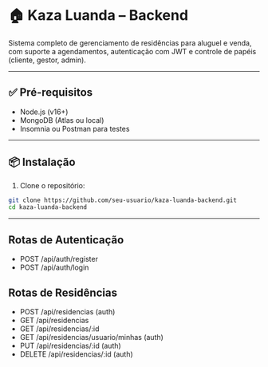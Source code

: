 # 🏠 Kaza Luanda – Backend

Sistema completo de gerenciamento de residências para aluguel e venda, com suporte a agendamentos, autenticação com JWT e controle de papéis (cliente, gestor, admin).

---

## ✅ Pré-requisitos

- Node.js (v16+)
- MongoDB (Atlas ou local)
- Insomnia ou Postman para testes

---

## 📦 Instalação

1. Clone o repositório:

```bash
git clone https://github.com/seu-usuario/kaza-luanda-backend.git
cd kaza-luanda-backend
```

---

## Rotas de Autenticação
- POST /api/auth/register
- POST /api/auth/login

## Rotas de Residências
- POST /api/residencias (auth)
- GET /api/residencias
- GET /api/residencias/:id
- GET /api/residencias/usuario/minhas (auth)
- PUT /api/residencias/:id (auth)
- DELETE /api/residencias/:id (auth)
